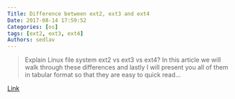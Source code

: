 ```yaml
---
Title: Difference between ext2, ext3 and ext4
Date: 2017-08-14 17:59:52
Categories: [os]
tags: [ext2, ext3, ext4]
Authors: sedlav
---
```


> Explain Linux file system ext2 vs ext3 vs ext4? In this article we will walk through these differences and lastly I will present you all of them in tabular format so that they are easy to quick read...

[Link](https://kerneltalks.com/disk-management/difference-between-ext2-ext3-and-ext4/)
